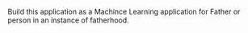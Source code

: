 Build this application as a Machince Learning application for Father or person in an instance of fatherhood.
